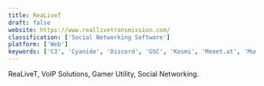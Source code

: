 ```yaml
---
title: ReaLiveT
draft: false 
website: https://www.reallivetransmission.com/
classification: ['Social Networking Software']
platform: ['Web']
keywords: ['C3', 'Cyanide', 'Discord', 'GSC', 'Kosmi', 'Meeet.at', 'Mumble', 'Riot.im', 'Roger Wilco', 'Signal', 'Slack', 'Twitch Messenger', 'Ventrilo', 'WhatsApp', 'Zello', 'Zulip', 'join.me']
---
```

ReaLiveT, VoIP Solutions, Gamer Utility, Social Networking.